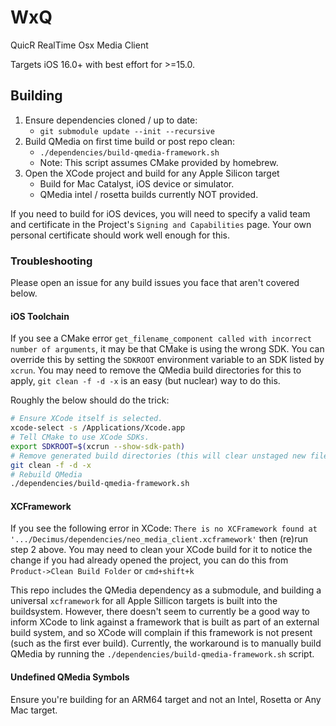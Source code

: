 # WxQ

QuicR RealTime Osx Media Client

Targets iOS 16.0+ with best effort for >=15.0.

## Building

1. Ensure dependencies cloned / up to date:
    - `git submodule update --init --recursive`
2. Build QMedia on first time build or post repo clean:
    - `./dependencies/build-qmedia-framework.sh`
    - Note: This script assumes CMake provided by homebrew.
3. Open the XCode project and build for any Apple Silicon target
    - Build for Mac Catalyst, iOS device or simulator.
    - QMedia intel / rosetta builds currently NOT provided.

If you need to build for iOS devices, you will need to specify a valid team and certificate in the Project's `Signing and Capabilities` page. Your own personal certificate should work well enough for this.

### Troubleshooting

Please open an issue for any build issues you face that aren't covered below.

#### iOS Toolchain

If you see a CMake error `get_filename_component called with incorrect number of arguments`, it may be that CMake is using the wrong SDK. You can override this by setting the `SDKROOT` environment variable to an SDK listed by `xcrun`. You may need to remove the QMedia build directories for this to apply, `git clean -f -d -x` is an easy (but nuclear) way to do this.

Roughly the below should do the trick:

```bash
# Ensure XCode itself is selected.
xcode-select -s /Applications/Xcode.app
# Tell CMake to use XCode SDKs.
export SDKROOT=$(xcrun --show-sdk-path)
# Remove generated build directories (this will clear unstaged new files).
git clean -f -d -x
# Rebuild QMedia
./dependencies/build-qmedia-framework.sh 
```

#### XCFramework

If you see the following error in XCode: `There is no XCFramework found at '.../Decimus/dependencies/neo_media_client.xcframework'` then (re)run step 2 above. You may need to clean your XCode build for it to notice the change if you had already opened the project, you can do this from `Product->Clean Build Folder` or `cmd+shift+k`

This repo includes the QMedia dependency as a submodule, and building a universal `xcframework` for all Apple Sillicon targets is built into the buildsystem. However, there doesn't seem to currently be a good way to inform XCode to link against a framework that is built as part of an external build system, and so XCode will complain if this framework is not present (such as the first ever build). Currently, the workaround is to manually build QMedia by running the `./dependencies/build-qmedia-framework.sh` script.

#### Undefined QMedia Symbols

Ensure you're building for an ARM64 target and not an Intel, Rosetta or Any Mac target.
